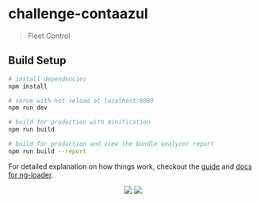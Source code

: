 # challenge-contaazul

> Fleet Control

## Build Setup

``` bash
# install dependencies
npm install

# serve with hot reload at localhost:8080
npm run dev

# build for production with minification
npm run build

# build for production and view the bundle analyzer report
npm run build --report
```

For detailed explanation on how things work, checkout the [guide](https://github.com/projecao/ng-webpack-template) and [docs for ng-loader](https://github.com/owen-it/ng-loader).

<p align="center">
    <img src="https://raw.githubusercontent.com/anteriovieira/challenge-contaazul/master/static/image/phone-1.gif">
    <img src="https://raw.githubusercontent.com/anteriovieira/challenge-contaazul/master/static/image/phone-2.gif">
</p>